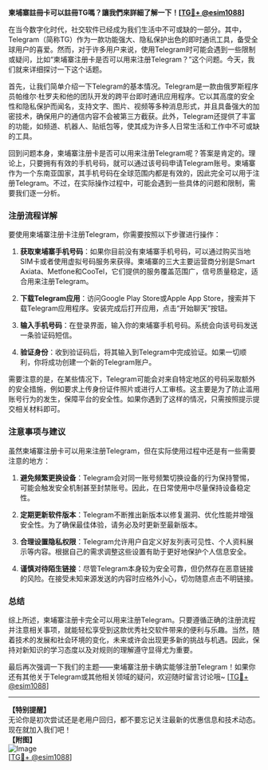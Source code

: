 **柬埔寨註冊卡可以註冊TG嗎？讓我們來詳細了解一下！[[TG💪+ @esim1088](https://t.me/s/esim1088)]**

在当今数字化时代，社交软件已经成为我们生活中不可或缺的一部分。其中，Telegram（简称TG）作为一款功能强大、隐私保护出色的即时通讯工具，备受全球用户的喜爱。然而，对于许多用户来说，使用Telegram时可能会遇到一些限制或疑问，比如“柬埔寨注册卡是否可以用来注册Telegram？”这个问题。今天，我们就来详细探讨一下这个话题。

首先，让我们简单介绍一下Telegram的基本情况。Telegram是一款由俄罗斯程序员帕维尔·杜罗夫和他的团队开发的跨平台即时通讯应用程序。它以其高度的安全性和隐私保护而闻名，支持文字、图片、视频等多种消息形式，并且具备强大的加密技术，确保用户的通信内容不会被第三方截获。此外，Telegram还提供了丰富的功能，如频道、机器人、贴纸包等，使其成为许多人日常生活和工作中不可或缺的工具。

回到问题本身，柬埔寨注册卡是否可以用来注册Telegram呢？答案是肯定的。理论上，只要拥有有效的手机号码，就可以通过该号码申请Telegram账号。柬埔寨作为一个东南亚国家，其手机号码在全球范围内都是有效的，因此完全可以用于注册Telegram。不过，在实际操作过程中，可能会遇到一些具体的问题和限制，需要我们逐一分析。

### 注册流程详解

要使用柬埔寨注册卡注册Telegram，你需要按照以下步骤进行操作：

1. **获取柬埔寨手机号码**：如果你目前没有柬埔寨手机号码，可以通过购买当地SIM卡或者使用虚拟号码服务来获得。柬埔寨的三大主要运营商分别是Smart Axiata、Metfone和CooTel，它们提供的服务覆盖范围广，信号质量稳定，适合用来注册Telegram。

2. **下载Telegram应用**：访问Google Play Store或Apple App Store，搜索并下载Telegram应用程序。安装完成后打开应用，点击“开始聊天”按钮。

3. **输入手机号码**：在登录界面，输入你的柬埔寨手机号码。系统会向该号码发送一条验证码短信。

4. **验证身份**：收到验证码后，将其输入到Telegram中完成验证。如果一切顺利，你将成功创建一个新的Telegram账户。

需要注意的是，在某些情况下，Telegram可能会对来自特定地区的号码采取额外的安全措施，例如要求上传身份证件照片或进行人工审核。这主要是为了防止滥用账号行为的发生，保障平台的安全性。如果你遇到了这样的情况，只需按照提示提交相关材料即可。

### 注意事项与建议

虽然柬埔寨注册卡可以用来注册Telegram，但在实际使用过程中还是有一些需要注意的地方：

1. **避免频繁更换设备**：Telegram会对同一账号频繁切换设备的行为保持警惕，可能会触发安全机制甚至封禁账号。因此，在日常使用中尽量保持设备稳定性。

2. **定期更新软件版本**：Telegram不断推出新版本以修复漏洞、优化性能并增强安全性。为了确保最佳体验，请务必及时更新至最新版本。

3. **合理设置隐私权限**：Telegram允许用户自定义好友列表可见性、个人资料展示等内容。根据自己的需求调整这些设置有助于更好地保护个人信息安全。

4. **谨慎对待陌生链接**：尽管Telegram本身较为安全可靠，但仍然存在恶意链接的风险。在接受未知来源发送的内容时应格外小心，切勿随意点击不明链接。

### 总结

综上所述，柬埔寨注册卡完全可以用来注册Telegram。只要遵循正确的注册流程并注意相关事项，就能轻松享受到这款优秀社交软件带来的便利与乐趣。当然，随着技术的发展和社会环境的变化，未来或许会出现更多新的挑战与机遇。因此，保持对新知识的学习态度以及对规则的理解遵守显得尤为重要。

最后再次强调一下我们的主题——柬埔寨注册卡确实能够注册Telegram！如果你还有其他关于Telegram或其他相关领域的疑问，欢迎随时留言讨论哦~ [[TG💪+ @esim1088](https://t.me/s/esim1088)]

---

**【特别提醒】**  
无论你是初次尝试还是老用户回归，都不要忘记关注最新的优惠信息和技术动态。现在就加入我们吧！  
**【附图】**  
![Image](https://i.postimg.cc/4NQfJmqS/Snipaste-2025-05-13-00-14-12.png)  
[[TG💪+ @esim1088](https://t.me/s/esim1088)]